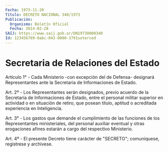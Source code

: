 ```yaml
---
Fecha: 1973-11-20
Título: DECRETO NACIONAL 340/1973
Publicación:
  Organismo: Boletín Oficial
  Fecha: 2014-02-28
SAIJ: https://www.saij.gob.ar/DN19730000340
Id: 123456789-0abc-043-0000-3791soterced
---
```

# Secretaria de Relaciones del Estado

<a id="1"></a>
Artículo 1° - Cada Ministerio -con excepción del de Defensa- designará Representantes ante la Secretaria de Informaciones de Estado.

<a id="2"></a>
Art. 2º - Los Representantes serán designados, previo acuerdo de la Secretaría de Informaciones de Estado, entre el personal militar superior en actividad o en situación de retiro, que posean titulo, aptitud o acreditada experiencia en Inteligencia.

<a id="3"></a>
Art. 3° - Los gastos que demande el cumplimiento de las funciones de los Representantes ministeriales, del personal auxiliar eventual y otras erogaciones afines estarán a cargo del respectivo Ministerio.

<a id="4"></a>
Art. 4º - El presente Decreto tiene carácter de "SECRETO"; comuníquese, regístrese y archívese.